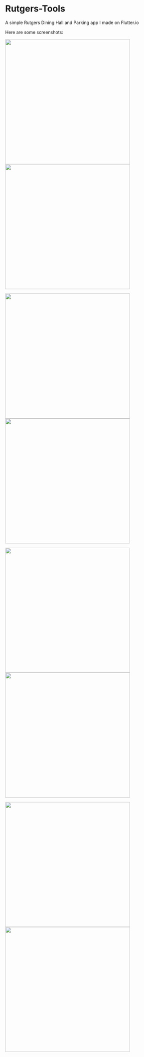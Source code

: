 # Rutgers-Tools
A simple Rutgers Dining Hall and Parking app I made on Flutter.io

Here are some screenshots:

<p float="left">
  <img src="assets/Img1.png" width="400" />
  <img src="assets/Img2.png" width="400" /> 
</p>

<p float="left">
  <img src="assets/Img3.png" width="400" />
  <img src="assets/Img4.png" width="400" /> 
</p>

<p float="left">
  <img src="assets/Img5.png" width="400" />
  <img src="assets/Img6.png" width="400" /> 
</p>

<p float="left">
  <img src="assets/Img7.png" width="400" />
  <img src="assets/Img8.png" width="400" /> 
</p>
